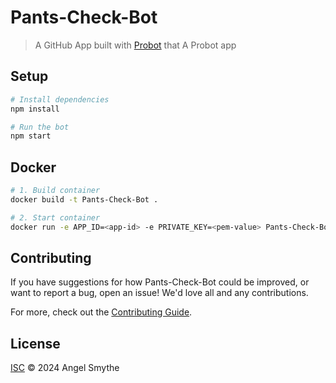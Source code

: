 # Pants-Check-Bot

> A GitHub App built with [Probot](https://github.com/probot/probot) that A Probot app

## Setup

```sh
# Install dependencies
npm install

# Run the bot
npm start
```

## Docker

```sh
# 1. Build container
docker build -t Pants-Check-Bot .

# 2. Start container
docker run -e APP_ID=<app-id> -e PRIVATE_KEY=<pem-value> Pants-Check-Bot
```

## Contributing

If you have suggestions for how Pants-Check-Bot could be improved, or want to report a bug, open an issue! We'd love all and any contributions.

For more, check out the [Contributing Guide](CONTRIBUTING.md).

## License

[ISC](LICENSE) © 2024 Angel Smythe
